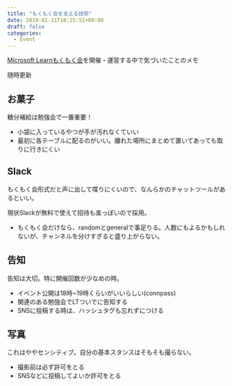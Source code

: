 ```yaml
---
title: "もくもく会を支える技術"
date: 2019-01-31T10:25:51+09:00
draft: false
categories:
  - Event
---
```


[Microsoft Learnもくもく会](https://mslearn.connpass.com/)を開催・運営する中で気づいたことのメモ

随時更新

<!--more-->

## お菓子

糖分補給は勉強会で一番重要！

- 小袋に入っているやつが手が汚れなくていい
- 最初に各テーブルに配るのがいい。離れた場所にまとめて置いてあっても取りに行きにくい

## Slack

もくもく会形式だと声に出して喋りにくいので、なんらかのチャットツールがあるといい。

現状Slackが無料で使えて招待も楽っぽいので採用。

- もくもく会だけなら、randomとgeneralで事足りる。人数にもよるかもしれないが、チャンネルを分けすぎると盛り上がらない。


## 告知

告知は大切。特に開催回数が少なめの時。

- イベント公開は18時~19時くらいがいいらしい(connpass)
- 関連のある勉強会でLTついでに告知する
- SNSに投稿する時は、ハッシュタグも忘れずにつける

## 写真

これはややセンシティブ。自分の基本スタンスはそもそも撮らない。

- 撮影前は必ず許可をとる
- SNSなどに投稿してよいか許可をとる